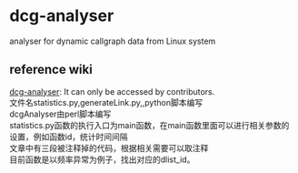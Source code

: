 # dcg-analyser
analyser for dynamic callgraph data from Linux system 

## reference wiki
[dcg-analyser](http://os.cs.tsinghua.edu.cn/hgj/KernelDistributedPlatform/dcg-analyser): It can only be accessed by contributors.  
文件名statistics.py,generateLink.py,,python脚本编写</br>
dcgAnalyser由perl脚本编写</br>
statistics.py函数的执行入口为main函数，在main函数里面可以进行相关参数的设置，例如函数id，统计时间间隔</br>
文章中有三段被注释掉的代码，根据相关需要可以取注释  </br>
目前函数是以频率异常为例子，找出对应的dlist_id。</br>

